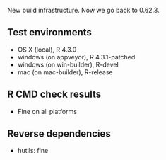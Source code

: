 
New build infrastructure. 
Now we go back to 0.62.3.

## Test environments

* OS X (local), R 4.3.0
* windows (on appveyor), R 4.3.1-patched
* windows (on win-builder), R-devel
* mac (on mac-builder), R-release

## R CMD check results

* Fine on all platforms

## Reverse dependencies

* hutils: fine
